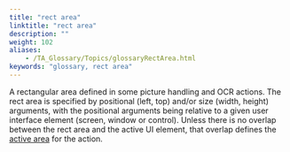 ```yaml
--- 
title: "rect area"
linktitle: "rect area"
description: ""
weight: 102
aliases: 
    - /TA_Glossary/Topics/glossaryRectArea.html
keywords: "glossary, rect area"
---
```


A rectangular area defined in some picture handling and OCR actions. The rect area is specified by positional \(left, top\) and/or size \(width, height\) arguments, with the positional arguments being relative to a given user interface element \(screen, window or control\). Unless there is no overlap between the rect area and the active UI element, that overlap defines the [active area](/TA_Glossary/Topics/glossaryActiveArea.html) for the action.

